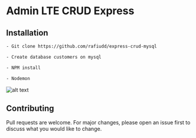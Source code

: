 # Admin LTE CRUD Express


## Installation



```bash
- Git clone https://github.com/rafiudd/express-crud-mysql

- Create database customers on mysql

- NPM install

- Nodemon
```
![alt text](https://github.com/rafiudd/express-crud-mysql/1.png)

## Contributing
Pull requests are welcome. For major changes, please open an issue first to discuss what you would like to change.
